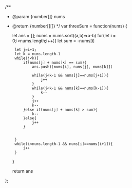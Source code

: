 /**
 * @param {number[]} nums
 * @return {number[][]}
 */
var threeSum = function(nums) {
    
    let ans = [];
    nums = nums.sort((a,b)=>a-b)
    for(let i = 0;i<nums.length;i++){
        let sum = -nums[i]

        let j=i+1;
        let k = nums.length-1
        while(j<k){
            if(nums[j] + nums[k] == sum){
                ans.push([nums[i], nums[j], nums[k]])
               
                while(j<k-1 && nums[j]==nums[j+1]){
                    j++
                }
                while(j<k-1 && nums[k]==nums[k-1]){
                    k--
                }
                j++
                k--
            }else if(nums[j] + nums[k] > sum){
                k--
            }else{
                j++
            }
           

        }
        while(i<nums.length-1 && nums[i]==nums[i+1]){
            i++
        }
    }
    
    return ans

};